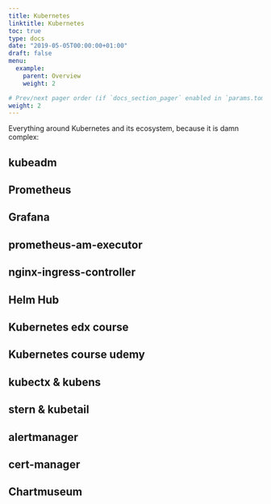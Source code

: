 ```yaml
---
title: Kubernetes
linktitle: Kubernetes
toc: true
type: docs
date: "2019-05-05T00:00:00+01:00"
draft: false
menu:
  example:
    parent: Overview
    weight: 2

# Prev/next pager order (if `docs_section_pager` enabled in `params.toml`)
weight: 2
---
```


Everything around Kubernetes and its ecosystem, because it is damn complex:

## kubeadm

## Prometheus

## Grafana

## prometheus-am-executor

## nginx-ingress-controller

## Helm Hub

## Kubernetes edx course

## Kubernetes course udemy

## kubectx & kubens

## stern & kubetail

## alertmanager

## cert-manager

## Chartmuseum
